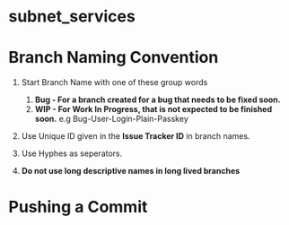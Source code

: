 # subnet_services
# Branch Naming Convention

1. Start Branch Name with one of these group words
    1.  **Bug - For a branch created for a bug that needs to be fixed soon.**
     2. **WIP - For Work In Progress, that is not expected to be finished soon.**
      e.g Bug-User-Login-Plain-Passkey
      
2. Use Unique ID given in the **Issue Tracker ID** in branch names.
3. Use Hyphes as seperators.
4. **Do not use long descriptive names in long lived branches**

# Pushing a Commit
